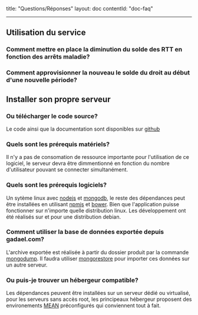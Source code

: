 title: "Questions/Réponses"
layout: doc
contentId: "doc-faq"

---


## Utilisation du service

### Comment mettre en place la diminution du solde des RTT en fonction des arrêts maladie?

### Comment approvisionner la nouveau le solde du droit au début d'une nouvelle période?


## Installer son propre serveur

### Ou télécharger le code source?

Le code ainsi que la documentation sont disponibles sur [github](https://github.com/gadael/)

### Quels sont les prérequis matériels?

Il n'y a pas de consomation de ressource importante pour l'utilisation de ce logiciel, le serveur devra être dimmentionné en fonction du nombre d'utilisateur pouvant se connecter simultanément.

### Quels sont les prérequis logiciels?

Un sytème linux avec [nodejs](https://nodejs.org/) et [mongodb](https://www.mongodb.com/), le reste des dépendances peut être installées en utilisant [npmjs](https://www.npmjs.com/) et [bower](https://bower.io/). Bien que l'application puisse fonctionner sur n'importe quelle distribution linux. Les développement ont été réalisés sur et pour une distribution debian.

### Comment utiliser la base de données exportée depuis gadael.com?

L'archive exportée est réalisée à partir du dossier produit par la commande [mongodump](https://docs.mongodb.com/manual/reference/program/mongodump/). Il faudra utiliser [mongorestore](https://docs.mongodb.com/manual/tutorial/backup-and-restore-tools/#restore-a-database-with-mongorestore) pour importer ces données sur un autre serveur.

### Ou puis-je trouver un hébergeur compatible?

Les dépendances peuvent être installées sur un serveur dédié ou virtualisé, pour les serveurs sans accès root, les principeaux hébergeur proposent des environements [MEAN](https://en.wikipedia.org/wiki/MEAN_%28software_bundle%29) préconfigurés qui conviennent tout à fait.
